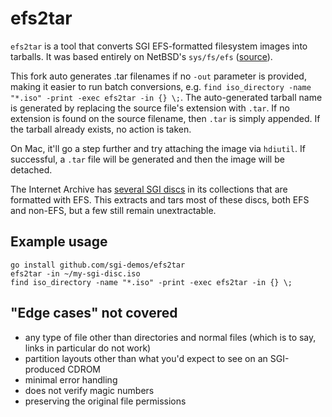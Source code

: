 # efs2tar

`efs2tar` is a tool that converts SGI EFS-formatted filesystem images into tarballs. It was based entirely on NetBSD's `sys/fs/efs` ([source](http://cvsweb.netbsd.org/bsdweb.cgi/src/sys/fs/efs/?only_with_tag=MAIN)).

This fork auto generates .tar filenames if no `-out` parameter is provided, making it easier to run batch conversions, e.g. `find iso_directory -name "*.iso" -print -exec efs2tar -in {} \;`.  The auto-generated tarball name is generated by replacing the source file's extension with `.tar`. If no extension is found on the source filename, then `.tar` is simply appended.  If the tarball already exists, no action is taken. 

On Mac, it'll go a step further and try attaching the image via `hdiutil`.  If successful, a `.tar` file will be generated and then the image will be detached.

The Internet Archive has [several SGI discs](https://archive.org/search.php?query=sgi&and%5B%5D=mediatype%3A%22software%22&page=2) in its collections that are formatted with EFS.  This extracts and tars most of these discs, both EFS and non-EFS, but a few still remain unextractable.

## Example usage

```
go install github.com/sgi-demos/efs2tar
efs2tar -in ~/my-sgi-disc.iso
find iso_directory -name "*.iso" -print -exec efs2tar -in {} \;
```




## "Edge cases" not covered
* any type of file other than directories and normal files (which is to say, links in particular do not work)
* partition layouts other than what you'd expect to see on an SGI-produced CDROM
* minimal error handling
* does not verify magic numbers
* preserving the original file permissions

